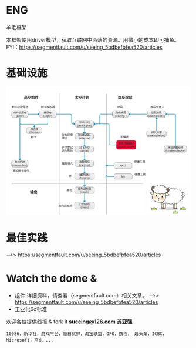 # ENG
羊毛框架

本框架使用driver模型，获取互联网中洒落的资源。用微小的成本即可捕鱼。
FYI：https://segmentfault.com/u/seeing_5bdbefbfea520/articles

# 基础设施
![Image text](https://github.com/x-seeing/enginerring/blob/master/thruster.png)

# 最佳实践
-->>  https://segmentfault.com/u/seeing_5bdbefbfea520/articles
  
# Watch the dome &
  - 组件
      详细资料，请查看（segmentfault.com）相关文章。  -->>  https://segmentfault.com/u/seeing_5bdbefbfea520/articles
  - 工业化6σ标准

  
  欢迎各位提供线报 & fork it
  **sueeing@126.com**
  **苏亚强**
  
  
    10086，新华社，游戏平台，每日优鲜，淘宝联盟，OFO，携程， 趣头条，ICBC，Microsoft，京东 ... 
  
  

